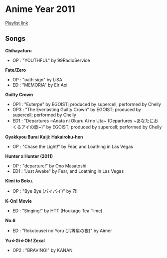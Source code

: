 # Anime Year 2011

[Playlist link](https://open.spotify.com/user/fz230568w0ccmom2dg3zvxq1h/playlist/1Dak9MxmVd5zJVJQrlNQBS?si=aLZj5vSKQq6TJxZME9XHvQ)

## Songs

**Chihayafuru**
* OP : "YOUTHFUL" by 99RadioService

**Fate/Zero**
* OP : "oath sign" by LiSA
* ED : "MEMORIA" by Eir Aoi

**Guilty Crown**
* OP1 : "Euterpe" by EGOIST; produced by supercell; performed by Chelly
* OP3 : "The Everlasting Guilty Crown" by EGOIST; produced by supercell; performed by Chelly
* ED1 : "Departures ~Anata ni Okuru Ai no Uta~ (Departures ~あなたにおくるアイの歌~)" by EGOIST; produced by supercell; performed by Chelly

**Gyakkyou Burai Kaiji: Hakairoku-hen**
* OP : "Chase the Light!" by Fear, and Loathing in Las Vegas

**Hunter x Hunter (2011)**
* OP : "departure!" by Ono Masatoshi
* ED1 : "Just Awake" by Fear, and Loathing in Las Vegas

**Kimi to Boku.**
* OP : "Bye Bye (バイバイ)" by 7!!

**K-On! Movie**
* ED : "Singing!" by HTT (Houkago Tea Time)

**No.6**
* ED : "Rokutousei no Yoru (六等星の夜)" by Aimer

**Yu☆Gi☆Oh! Zexal**
* OP2 : "BRAVING!" by KANAN